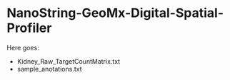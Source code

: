 # NanoString-GeoMx-Digital-Spatial-Profiler

Here goes:
* Kidney_Raw_TargetCountMatrix.txt
* sample_anotations.txt
